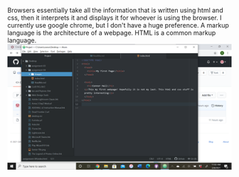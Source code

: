 Browsers essentially take all the information that is written using html and css, then it interprets it and displays it for whoever is using the browser. I currently use google chrome, but I don't have a huge preference.
A markup language is the architecture of a webpage. HTML is a common markup language.
![screenshot](./images/Assignment-4.png)
